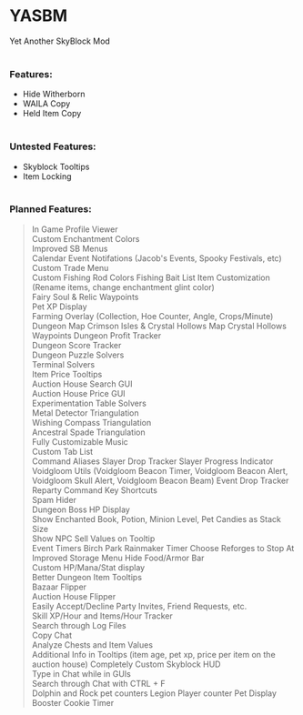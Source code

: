 # YASBM
Yet Another SkyBlock Mod
<br/><br/>
### Features:
- Hide Witherborn
- WAILA Copy
- Held Item Copy
<br/><br/>
### Untested Features:
- Skyblock Tooltips
- Item Locking
<br/><br/>
### Planned Features:
> In Game Profile Viewer  
> Custom Enchantment Colors  
> Improved SB Menus  
> Calendar Event Notifations (Jacob's Events, Spooky Festivals, etc)  
> Custom Trade Menu  
> Custom Fishing Rod Colors
> Fishing Bait List
> Item Customization (Rename items, change enchantment glint color)  
> Fairy Soul & Relic Waypoints  
> Pet XP Display  
> Farming Overlay (Collection, Hoe Counter, Angle, Crops/Minute)  
> Dungeon Map
> Crimson Isles & Crystal Hollows Map
> Crystal Hollows Waypoints
> Dungeon Profit Tracker  
> Dungeon Score Tracker  
> Dungeon Puzzle Solvers  
> Terminal Solvers  
> Item Price Tooltips  
> Auction House Search GUI  
> Auction House Price GUI  
> Experimentation Table Solvers  
> Metal Detector Triangulation  
> Wishing Compass Triangulation  
> Ancestral Spade Triangulation  
> Fully Customizable Music  
> Custom Tab List  
> Command Aliases
> Slayer Drop Tracker
> Slayer Progress Indicator
> Voidgloom Utils (Voidgloom Beacon Timer, Voidgloom Beacon Alert, Voidgloom Skull Alert, Voidgloom Beacon Beam)
> Event Drop Tracker
> Reparty Command
> Key Shortcuts  
> Spam Hider  
> Dungeon Boss HP Display  
> Show Enchanted Book, Potion, Minion Level, Pet Candies as Stack Size  
> Show NPC Sell Values on Tooltip  
> Event Timers
> Birch Park Rainmaker Timer
> Choose Reforges to Stop At  
> Improved Storage Menu
> Hide Food/Armor Bar  
> Custom HP/Mana/Stat display  
> Better Dungeon Item Tooltips  
> Bazaar Flipper  
> Auction House Flipper  
> Easily Accept/Decline Party Invites, Friend Requests, etc.   
> Skill XP/Hour and Items/Hour Tracker  
> Search through Log Files  
> Copy Chat  
> Analyze Chests and Item Values  
> Additional Info in Tooltips (item age, pet xp, price per item on the auction house)
> Completely Custom Skyblock HUD  
> Type in Chat while in GUIs  
> Search through Chat with CTRL + F  
> Dolphin and Rock pet counters
> Legion Player counter
> Pet Display
> Booster Cookie Timer